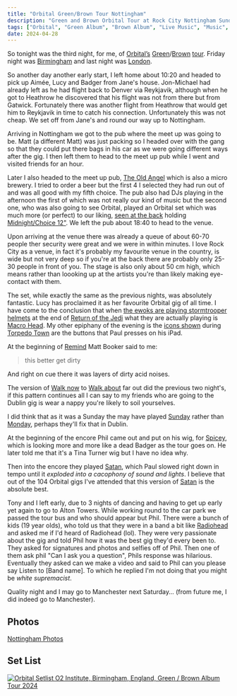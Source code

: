 ```yaml
---
title: "Orbital Green/Brown Tour Nottingham"
description: "Green and Brown Orbital Tour at Rock City Nottingham Sunday 28 April 2024"
tags: ["Orbital", "Green Album", "Brown Album", "Live Music", "Music", "Gigs", "Nottingham", "Rock City"]
date: 2024-04-28
---
```


So tonight was the third night, for me, of [Orbital’s](https://orbitalofficial.com/) [Green](https://album.link/gb/i/1313447481)/[Brown](https://album.link/gb/i/1320062319) [tour](https://orbitalofficial.com/2023/10/13/the-green-album-live-2024/). Friday night was <a href="/leets/orbital-green-brown-tour-birmingham">Birmingham</a> and last night was <a href="/leets/orbital-green-brown-tour-london">London</a>.

So another day another early start, I left home about 10:20 and headed to pick up Aimée, Lucy and Badger from Jane's house. Jon-Michael had already left as he had flight back to Denver via Reykjavik, although when he got to Heathrow he discovered that his flight was not from there but from Gatwick. Fortunately there was another flight from Heathrow that would get him to Reykjavik in time to catch his connection. Unfortunately this was not cheap. We set off from Jane's and round our way up to Nottingham.

Arriving in Nottingham we got to the pub where the meet up was going to be. Matt (a different Matt) was just packing so I headed over with the gang so that they could put there bags in his car as we were going different ways after the gig. I then left them to head to the meet up pub while I went and visited friends for an hour.

Later I also headed to the meet up pub, [The Old Angel](https://theangelmicrobrewery.co.uk/) which is also a micro brewery. I tried to order a beer but the first 4 I selected they had run out of and was all good with my fifth choice. The pub also had DJs playing in the afternoon the first of which was not really our kind of music but the second one, who was also going to see Orbital, played an Orbital set which was much more (or perfect) to our liking, [seen at the back](https://flickr.com/photos/dletorey/53689766021/in/album-72177720316621929/lightbox/) holding [Midnight/Choice 12"](https://www.discogs.com/release/93562-Orbital-Midnight-Choice-Remix). We left the pub about 18:40 to head to the venue.

Upon arriving at the venue there was already a queue of about 60-70 people ther security were great and we were in within minutes. I love Rock City as a venue, in fact it's probably my favourite venue in the country, is wide but not very deep so if you're at the back there are probably only 25-30 people in front of you. The stage is also only about 50 cm high, which means rather than loooking up at the artists you're than likely making eye-contact with them.

The set, while exactly the same as the previous nights, was absolutely fantastic. Lucy has proclaimed it as her favourite Orbital gig of all time. I have come to the conclusion that when [the ewoks are playing stormtrooper helmets](https://www.jedinews.com/collecting/articles/gentle-giant-star-wars-return-of-the-jedi-ewok-drummer-milestones-statue-web-exclusive-revealed/) at the end of [Return of the Jedi](https://www.imdb.com/title/tt0086190/) what they are actually playing is <a href="https://song.link/gb/i/1738522499">Macro Head</a>. My other epiphany of the evening is the [icons shown](https://flickr.com/photos/dletorey/53690209305/in/album-72177720316621929/lightbox/) during <a href="https://song.link/gb/i/1738522268">Torpedo Town</a> are the buttons that Paul presses on his iPad.

At the beginning of <a href="https://song.link/gb/i/1320062963">Remind</a> Matt Booker said to me:

> this better get dirty

And right on cue there it was layers of dirty acid noises.

The version of <a href="https://song.link/gb/i/1320062964">Walk now</a> to <a href="https://song.link/gb/i/1313866070">Walk about</a> far out did the previous two night's, if this pattern continues all I can say to my friends who are going to the Dublin gig is wear a nappy you're likely to soil yourselves.

I did think that as it was a Sunday the may have played <a href="https://song.link/gb/i/1645603786">Sunday</a> rather than <a href="https://song.link/gb/i/1320062965">Monday</a>, perhaps they'll fix that in Dublin.

At the beginning of the encore Phil came out and put on his wig, for <a href="https://www.youtube.com/watch?v=alL0cj190NY">Spicey</a>, which is looking more and more like a dead Badger as the tour goes on. He later told me that it's a Tina Turner wig but I have no idea why.

Then into the encore they played <a href="https://song.link/gb/i/1738522504">Satan</a>, which Paul slowed right down in tempo until it _exploded into a cacophony of sound and lights_. I believe that out of the 104 Orbital gigs I've attended that this version of <a href="https://song.link/gb/i/1738522504">Satan</a> is the absolute best.

Tony and I left early, due to 3 nights of dancing and having to get up early yet again to go to Alton Towers. While working round to the car park we passed the tour bus and who should appear but Phil. There were a bunch of kids (19 year olds), who told us that they were in a band a bit like [Radiohead](https://en.wikipedia.org/wiki/Radiohead) and asked me if I'd heard of Radiohead (lol). They were very passionate about the gig and told Phil how it was the best gig they'd every been to. They asked for signatures and photos and selfies off of Phil. Then one of them ask phil "Can I ask you a question", Phils response was hilarious. Eventually they asked can we make a video and said to Phil can you please say Listen to [Band name]. To which he replied I'm not doing that you might be _white supremacist_.

Quality night and I may go to Manchester next Saturday… (from future me, I did indeed go to Manchester).

## Photos

[Nottingham Photos](https://flickr.com/photos/dletorey/albums/72177720316621929/)

## Set List

<a href="https://www.setlist.fm/setlist/orbital/2024/o2-institute-birmingham-england-73abd6e5.html" title="Orbital Setlist O2 Institute, Birmingham, England, Green / Brown Album Tour 2024"><img src="https://www.setlist.fm/widgets/setlist-image-v1?id=73abd6e5" alt="Orbital Setlist O2 Institute, Birmingham, England, Green / Brown Album Tour 2024" /></a>